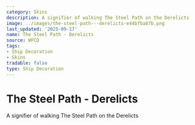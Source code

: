 ```yaml
---
category: Skins
description: A signifier of walking The Steel Path on the Derelicts
image: ../images/the-steel-path---derelicts-e44bfba87b.png
last_updated: '2025-09-17'
name: The Steel Path - Derelicts
source: WFCD
tags:
- Ship Decoration
- Skins
tradable: false
type: Ship Decoration
---
```


# The Steel Path - Derelicts

A signifier of walking The Steel Path on the Derelicts

